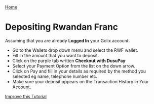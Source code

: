 [Home](/)

# Depositing Rwandan Franc

Assuming that you are already **Logged In** your Golix account.

-   Go to the Wallets drop down menu and select the RWF wallet.
-   Fill in the amount that you want to deposit.
-   Click on the purple tab written  **Checkout with DusuPay**
-   Select your Payment Option from the list on the down arrow.
-   Click on Pay and fill in your details as required by the method you selected eg name, telephone number etc.
-   Make sure your deposit appears on the Transaction History in Your Account.

[Improve this Tutorial](https://github.com/golixdotcom/guides/edit/master/moving_funds/fiat/depositing_rwandan_franc.md)
